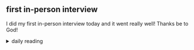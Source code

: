 ## first in-person interview

I did my first in-person interview today and it went really well! Thanks be to God!

<details markdown="1">
<summary>daily reading</summary>

| {{ page.date | date: "%B %-d, %Y" }} |
| :-------------: |
| [Judg. 21; Acts 25; Jer. 35; Ps. 7–8]({% link _Bible/Bible-year-1.md %}) |
| [WCF 12; WSC 34; WLC 74]({% link _westminster/westminster-month-2.md %}) |
| [The Nicene Creed](https://threeforms.org/the-nicene-creed/) |

</details>